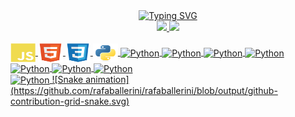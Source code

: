 <div align="center">
<a href="https://git.io/typing-svg"><img src="https://readme-typing-svg.demolab.com?font=Fira+Code&duration=2000&pause=300&color=01E400&multiline=true&width=499&height=160&lines=ol%C3%A1!;Me+chamo+Junior+Rodrigues+;Programador+Junior;A.D.S+2019+a+2021;Em+busca+de+oportunidade;+Sempre+com+uma+idaia+nova;+++++++++++++++++;+++++++++++++++++++++" alt="Typing SVG" /></a>
  </div>

<div align="center">
  <a href="https://github.com/JuniorRodrigu">
  <img height="180em" src="https://github-readme-stats.vercel.app/api?username=JuniorRodrigu&show_icons=true&theme=dark&include_all_commits=true&count_private=true"/>
  <img height="180em" src="https://github-readme-stats.vercel.app/api/top-langs/?username=JuniorRodrigu&layout=compact&langs_count=7&theme=dark"/>
</div>
 
  <div style="display: inline_block"><br>
  <img align="center" alt="Js" height="30" width="40" src="https://raw.githubusercontent.com/devicons/devicon/master/icons/javascript/javascript-plain.svg">
  <img align="center" alt="HTML" height="30" width="40" src="https://raw.githubusercontent.com/devicons/devicon/master/icons/html5/html5-original.svg">
  <img align="center" alt="CSS" height="30" width="40" src="https://raw.githubusercontent.com/devicons/devicon/master/icons/css3/css3-original.svg">
  <img align="center" alt="Python" height="30" width="40" src="https://raw.githubusercontent.com/devicons/devicon/master/icons/python/python-original.svg">
   <img align="center" alt="Python" height="50" width="40" src="https://cdn.jsdelivr.net/gh/devicons/devicon/icons/php/php-original.svg" />
   <img align="center" alt="Python" height="30" width="30" src="https://cdn.jsdelivr.net/gh/devicons/devicon/icons/mysql/mysql-plain.svg" />
   <img align="center" alt="Python" height="30" width="30" src="https://cdn.jsdelivr.net/gh/devicons/devicon/icons/nextjs/nextjs-original.svg" />
   <img align="center" alt="Python" height="30" width="30" src="https://cdn.jsdelivr.net/gh/devicons/devicon/icons/vscode/vscode-original.svg" />
   <img align="center" alt="Python" height="30" width="30" src="https://cdn.jsdelivr.net/gh/devicons/devicon/icons/react/react-original.svg" />
   <img align="center" alt="Python" height="30" width="30" src="https://cdn.jsdelivr.net/gh/devicons/devicon/icons/laravel/laravel-plain.svg" />
   <img align="center" alt="Python" height="30" width="30" src="https://cdn.jsdelivr.net/gh/devicons/devicon/icons/nodejs/nodejs-original-wordmark.svg" />
   
         
        

                                                                                                                                                
<div>                                                                                                                                                
 <img align="center" alt="Python" height="30" width="30" src="[https://cdn.jsdelivr.net/gh/devicons/devicon/icons/nodejs/nodejs-original-wordmark.svg](https://i.giphy.com/media/qgQUggAC3Pfv687qPC/giphy.webp)" />
  ![Snake animation](https://github.com/rafaballerini/rafaballerini/blob/output/github-contribution-grid-snake.svg)
 
</div>
